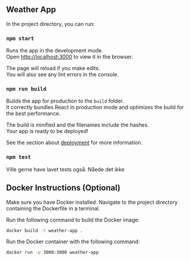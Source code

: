 

## Weather App

In the project directory, you can run:

### `npm start`

Runs the app in the development mode.\
Open [http://localhost:3000](http://localhost:3000) to view it in the browser.

The page will reload if you make edits.\
You will also see any lint errors in the console.

### `npm run build`

Builds the app for production to the `build` folder.\
It correctly bundles React in production mode and optimizes the build for the best performance.

The build is minified and the filenames include the hashes.\
Your app is ready to be deployed!

See the section about [deployment](https://facebook.github.io/create-react-app/docs/deployment) for more information.

### `npm test`
Ville gerne have lavet tests også. Nåede det ikke

## Docker Instructions (Optional)

Make sure you have Docker installed. Navigate to the project directory containing the Dockerfile in a terminal.

Run the following command to build the Docker image:

```bash
docker build -t weather-app .
```

Run the Docker container with the following command:

```bash
docker run -p 3000:3000 weather-app
```